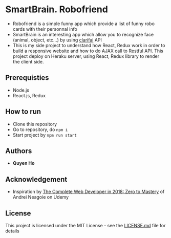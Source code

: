 # SmartBrain. Robofriend

* Robofriend is a simple funny app which provide a list of funny robo cards with their personnal info
* SmartBrain is an interesting app which allow you to recognize face (animal, object, etc...) by using [clarifai](https://clarifai.com/) API
* This is my side project to understand how React, Redux work in order to build a responsive website and how to do AJAX call to Restful API. This project deploy on Heraku server, using React, Redux library to render the client side.

## Prerequisties

* Node.js
* React.js, Redux

## How to run

* Clone this repository
* Go to repository, do `npm i`
* Start project by `npm run start`

## Authors

* **Quyen Ho**

## Acknowledgement

* Inspiration by [The Complete Web Developer in 2018: Zero to Mastery](https://www.udemy.com/the-complete-web-developer-zero-to-mastery/) of Andrei Neagoie on Udemy

## License

This project is licensed under the MIT License - see the [LICENSE.md](LICENSE.md) file for details



